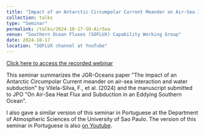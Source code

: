 ```yaml
---
title: "Impact of an Antarctic Circumpolar Current Meander on Air-Sea Interaction & Water Subduction"
collection: talks
type: "Seminar"
permalink: /talks/2024-10-17-SO-AirSea
venue: "Southern Ocean Fluxes (SOFLUX) Capability Working Group"
date: 2024-10-17
location: "SOFLUX channel at YouTube"
---
```


[Click here to access the recorded webinar](https://youtu.be/ngFRnYip9Gc?si=rjSC-uMh4O7O-3BI)

This seminar summarizes the JGR-Oceans paper "The impact of an Antarctic Circumpolar Current meander on air-sea interaction and water subduction" by Vilela-Silva, F., et al. (2024) and the manuscript submitted to JPO "On Air-Sea Heat Flux and Subduction in an Eddying Southern Ocean".

I also gave a similar version of this seminar in Portuguese at the Department of Atmospheric Sciences of the University of Sao Paulo. The version of this seminar in Portuguese is also [on Youtube](https://www.youtube.com/live/ajrHWgSDS1Q?si=7n7tBOWdSoGBQvIP).
